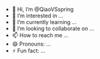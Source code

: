- 👋 Hi, I’m @QiaoVSspring
- 👀 I’m interested in ...
- 🌱 I’m currently learning ...
- 💞️ I’m looking to collaborate on ...
- 📫 How to reach me ...
- 😄 Pronouns: ...
- ⚡ Fun fact: ...

<!---
QiaoVSspring/QiaoVSspring is a ✨ special ✨ repository because its `README.md` (this file) appears on your GitHub profile.
You can click the Preview link to take a look at your changes.
--->
